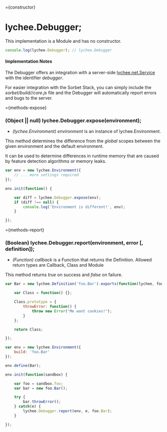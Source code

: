 
={constructor}

# lychee.Debugger;

This implementation is a Module and has no constructor.

```javascript
console.log(lychee.Debugger); // lychee.Debugger
```

#### Implementation Notes

The Debugger offers an integration with a server-side
[lychee.net.Service](lychee.net.Service) with
the identifier *debugger*.

For easier integration with the Sorbet Stack, you
can simply include the *sorbet/build/<platform>/core.js*
file and the Debugger will automatically report
errors and bugs to the server.



={methods-expose}

### (Object || null) lychee.Debugger.expose(environment);

- *(lychee.Environment) environment* is an instance of lychee.Environment.

This method determines the difference from the *global* scopes between
the given environment and the default environment.

It can be used to determine differences in runtime memory that are caused
by feature detection algorithms or memory leaks.

```javascript
var env = new lychee.Environment({
	// ... more settings required
});

env.init(function() {

	var diff = lychee.Debugger.expose(env);
	if (diff !== null) {
		console.log('Environment is different!', env);
	}

});
```



={methods-report}

### (Boolean) lychee.Debugger.report(environment, error [, definition]);

- *(Function) callback* is a Function that returns the Definition.
Allowed return types are Callback, Class and Module

This method returns *true* on success and *false* on failure.

```javascript
var Bar = new lychee.Definition('foo.Bar').exports(function(lychee, foo, global, attachments) {

	var Class = function() {};

	Class.prototype = {
		throwError: function() {
			throw new Error("Me want cookies!");
		}
	};

	return Class;

});

var env = new lychee.Environment({
	build: 'foo.Bar'
});

env.define(Bar);

env.init(function(sandbox) {

	var foo = sandbox.foo;
	var bar = new foo.Bar();

	try {
		bar.throwError();
	} catch(e) {
		lychee.Debugger.report(env, e, foo.Bar);
	}

});
```

